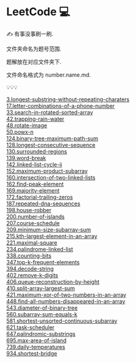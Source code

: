 # LeetCode 💻

✍  有事没事刷一刷.

文件夹命名为题号范围.

题解放在对应文件夹下.

文件命名格式为 number.name.md.

💡💡💡

[3.longest-substring-without-repeating-charaters](/000-099/3.longest-substring-without-repeating-charaters.md)    
[17.letter-combinations-of-a-phone-number](/000-099/17.letter-combinations-of-a-phone-number.md)    
[33.search-in-rotated-sorted-array](/000-099/33.search-in-rotated-sorted-array.md)    
[42.trapping-rain-water](/000-099/42.trapping-rain-water.md)    
[48.rotate-image](/000-099/48.rotate-image.md)    
[50.powx-n](/000-099/50.powx-n.md)    
[124.binary-tree-maximum-path-sum](/100-199/124.binary-tree-maximum-path-sum.md)    
[128.longest-consecutive-sequence](/100-199/128.longest-consecutive-sequence.md)    
[130.surrounded-regions](/100-199/130.surrounded-regions.md)    
[139.word-break](/100-199/139.word-break.md)    
[142.linked-list-cycle-ii](/100-199/142.linked-list-cycle-ii.md)    
[152.maximum-product-subarray](/100-199/152.maximum-product-subarray.md)    
[160.intersection-of-two-linked-lists](/100-199/160.intersection-of-two-linked-lists.md)    
[162.find-peak-element](/100-199/162.find-peak-element.md)    
[169.majority-element](/100-199/169.majority-element.md)    
[172.factorial-trailing-zeros](/100-199/172.factorial-trailing-zeros.md)    
[187.repeated-dna-sequences](/100-199/187.repeated-dna-sequences.md)    
[198.house-robber](/100-199/198.house-robber.md)    
[200.number-of-islands](/200-299/200.number-of-islands.md)    
[207.course-schedule](/200-299/207.course-schedule.md)    
[209.minimum-size-subarray-sum](/200-299/209.minimum-size-subarray-sum.md)    
[215.kth-largest-element-in-an-array](/200-299/215.kth-largest-element-in-an-array.md)    
[221.maximal-square](/200-299/221.maximal-square.md)    
[234.palindrome-linked-list](/200-299/234.palindrome-linked-list.md)    
[338.counting-bits](/300-399/338.counting-bits.md)    
[347.top-k-frequent-elements](/300-399/347.top-k-frequent-elements.md)    
[394.decode-string](/300-399/394.decode-string.md)    
[402.remove-k-digits](/400-499/402.remove-k-digits.md)    
[406.queue-reconstruction-by-height](/400-499/406.queue-reconstruction-by-height.md)    
[410.split-array-largest-sum](/400-499/410.split-array-largest-sum.md)    
[421.maximum-xor-of-two-numbers-in-an-array](/400-499/421.maximum-xor-of-two-numbers-in-an-array.md)    
[448.find-all-numbers-disappeared-in-an-array](/400-499/448.find-all-numbers-disappeared-in-an-array.md)    
[543.diameter-of-binary-tree](/500-599/543.diameter-of-binary-tree.md)    
[560.subarray-sum-equals-k](/500-599/560.subarray-sum-equals-k.md)    
[581.shortest-unsorted-continuous-subarray](/500-599/581.shortest-unsorted-continuous-subarray.md)    
[621.task-scheduler](/600-699/621.task-scheduler.md)    
[647.palindromic-substrings](/600-699/647.palindromic-substrings.md)    
[695.max-area-of-island](/600-699/695.max-area-of-island.md)    
[739.daily-temperatures](/700-799/739.daily-temperatures.md)    
[934.shortest-bridge](/900-999/934.shortest-bridge.md)    
